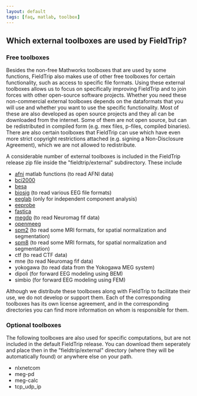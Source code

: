 ```yaml
---
layout: default
tags: [faq, matlab, toolbox]
---
```


##  Which external toolboxes are used by FieldTrip?

### Free toolboxes

Besides the non-free Mathworks toolboxes that are used by some functions, FieldTrip also makes use of other free toolboxes for certain functionality, such as access to specific file formats. Using these external toolboxes allows us to focus on specifically improving FieldTrip and to join forces with other open-source software projects. Whether you need these non-commercial external toolboxes depends on the dataformats that you will use and whether you want to use the specific functionality. Most of these are also developed as open source projects and they all can be downloaded from the internet. Some of them are not open source, but can be redistributed in compiled form (e.g. mex files, p-files, compiled binaries). There are also certain toolboxes that FieldTrip can use which have even more strict copyright restrictions attached (e.g. signing a Non-Disclosure Agreement), which we are not allowed to redistribute.

A considerable number of external toolboxes is included in the FieldTrip release zip file inside the "fieldtrip/external" subdirectory. These include

*  [afni](http://afni.nimh.nih.gov/afni/matlab) matlab functions (to read AFNI data)
*  [bci2000](http://bci2000.org/)
*  [besa](http://besa.de/)
*  [biosig](http://biosig.sourceforge.net/) (to read various EEG file formats)
*  [eeglab](http://sccn.ucsd.edu/eeglab/) (only for independent component analysis)
*  [eeprobe](http://www.ant-neuro.com/products/eeprobe)  
*  [fastica](http://research.ics.tkk.fi/ica/fastica/)  
*  [megdp](http://www.kolumbus.fi/kuutela/programs/meg-pd/) (to read Neuromag fif data)
*  [openmeeg](http://www-sop.inria.fr/athena/software/OpenMEEG/)
*  [spm2](http://www.fil.ion.ucl.ac.uk/spm/software/spm2/) (to read some MRI formats, for spatial normalization and segmentation)
*  [spm8](http://www.fil.ion.ucl.ac.uk/spm/software/spm8/) (to read some MRI formats, for spatial normalization and segmentation)
*  ctf (to read CTF data)
*  mne (to read Neuromag fif data)
*  yokogawa (to read data from the Yokogawa MEG system)
*  dipoli (for forward EEG modeling using BEM)
*  simbio (for forward EEG modeling using FEM)

Although we distribute these toolboxes along with FieldTrip to facilitate their use, we do not develop or support them. Each of the corresponding toolboxes has its own license agreement, and in the corresponding directories you can find more information on whom is responsible for them.

### Optional toolboxes

The following toolboxes are also used for specific computations, but are not included in the default FieldTrip release. You can download them seperately and place then in the "fieldtrip/external" directory (where they will be automatically found) or anywhere else on your path.

*  nlxnetcom
*  meg-pd
*  meg-calc
*  tcp_udp_ip
